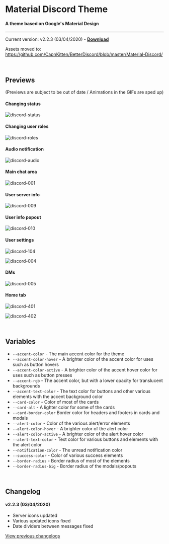 # Material Discord Theme
#### A theme based on Google's Material Design
<hr>

Current version: v2.2.3 (03/04/2020) - **[Download](https://betterdiscord.net/ghdl?url=https://raw.githubusercontent.com/CapnKitten/Material-Discord/master/Material-Discord.theme.css)**

Assets moved to: https://github.com/CapnKitten/BetterDiscord/blob/master/Material-Discord/

&nbsp;

## Previews

(Previews are subject to be out of date / Animations in the GIFs are sped up)
#### Changing status

![discord-status](https://user-images.githubusercontent.com/4013216/36956319-bea5497a-1ffb-11e8-862c-d8a926b1f6a1.gif)

#### Changing user roles

![discord-roles](https://user-images.githubusercontent.com/4013216/36956334-d69b0b82-1ffb-11e8-8860-a171d0887f5c.gif)

#### Audio notification

![discord-audio](https://user-images.githubusercontent.com/4013216/35309728-dc958f5c-007b-11e8-8ff7-dee70cc82e22.gif)

#### Main chat area

![discord-001](https://user-images.githubusercontent.com/4013216/40872156-c597347a-6617-11e8-9e30-0dce8965bcc6.png)

#### User server info

![discord-009](https://user-images.githubusercontent.com/4013216/40872157-c5a3c4d8-6617-11e8-8dc4-0cb4222286e6.png)

#### User info popout

![discord-010](https://user-images.githubusercontent.com/4013216/40872158-c5ae8846-6617-11e8-84d8-bb9fb7a701c8.png)

#### User settings

![discord-104](https://user-images.githubusercontent.com/4013216/40872159-c5bc4760-6617-11e8-8965-5c3dc75715e8.png)

![discord-004](https://user-images.githubusercontent.com/4013216/40872160-c5c7333c-6617-11e8-8d43-03005569e24a.png)

#### DMs

![discord-005](https://user-images.githubusercontent.com/4013216/40872161-c5d33d4e-6617-11e8-8b73-7b474325fb79.png)

#### Home tab

![discord-401](https://user-images.githubusercontent.com/4013216/53679347-a3f64780-3c99-11e9-833b-640bba0b8825.png)

![discord-402](https://user-images.githubusercontent.com/4013216/53679536-95a92b00-3c9b-11e9-8c15-e71452e91df7.png)

&nbsp;

## Variables

 - `--accent-color` - The main accent color for the theme
 - `--accent-color-hover` - A brighter color of the accent color for uses such as button hovers
 - `--accent-color-active` - A brighter color of the accent hover color for uses such as button presses
 - `--accent-rgb` - The accent color, but with a lower opacity for translucent backgrounds
 - `--accent-text-color` - The text color for buttons and other various elements with the accent background color
 - `--card-color` - Color of most of the cards
 - `--card-alt` - A lighter color for some of the cards
 - `--card-border-color` Border color for headers and footers in cards and modals
 - `--alert-color` - Color of the various alert/error elements
 - `--alert-color-hover` - A brighter color of the alert color
 - `--alert-color-active` - A brighter color of the alert hover color
 - `--alert-text-color` - Text color for various buttons and elements with the alert color
 - `--notification-color` - The unread notification color
 - `--success-color` - Color of various success elements
 - `--border-radius` - Border radius of most of the elements
 - `--border-radius-big` - Border radius of the modals/popouts

&nbsp;

## Changelog

#### v2.2.3 (03/04/2020)
* Server icons updated
* Various updated icons fixed
* Date dividers between messages fixed


[View previous changelogs](https://github.com/CapnKitten/BetterDiscord/blob/master/Material-Discord/README.md)
